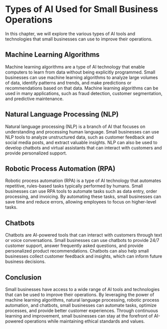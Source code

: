 Types of AI Used for Small Business Operations
========================================================================================================

In this chapter, we will explore the various types of AI tools and technologies that small businesses can use to improve their operations.

Machine Learning Algorithms
---------------------------

Machine learning algorithms are a type of AI technology that enable computers to learn from data without being explicitly programmed. Small businesses can use machine learning algorithms to analyze large volumes of data, identify patterns and trends, and make predictions or recommendations based on that data. Machine learning algorithms can be used in many applications, such as fraud detection, customer segmentation, and predictive maintenance.

Natural Language Processing (NLP)
---------------------------------

Natural language processing (NLP) is a branch of AI that focuses on understanding and processing human language. Small businesses can use NLP tools to analyze unstructured data, such as customer feedback and social media posts, and extract valuable insights. NLP can also be used to develop chatbots and virtual assistants that can interact with customers and provide personalized support.

Robotic Process Automation (RPA)
--------------------------------

Robotic process automation (RPA) is a type of AI technology that automates repetitive, rules-based tasks typically performed by humans. Small businesses can use RPA tools to automate tasks such as data entry, order processing, and invoicing. By automating these tasks, small businesses can save time and reduce errors, allowing employees to focus on higher-level tasks.

Chatbots
--------

Chatbots are AI-powered tools that can interact with customers through text or voice conversations. Small businesses can use chatbots to provide 24/7 customer support, answer frequently asked questions, and provide personalized product recommendations. Chatbots can also help small businesses collect customer feedback and insights, which can inform future business decisions.

Conclusion
----------

Small businesses have access to a wide range of AI tools and technologies that can be used to improve their operations. By leveraging the power of machine learning algorithms, natural language processing, robotic process automation, and chatbots, small businesses can automate tasks, optimize processes, and provide better customer experiences. Through continuous learning and improvement, small businesses can stay at the forefront of AI-powered operations while maintaining ethical standards and values.
